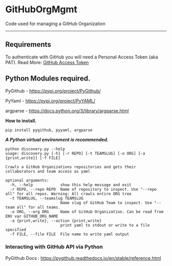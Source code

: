 # GitHubOrgMgmt
Code used for managing a GitHub Organization

---
## Requirements 
To authenticate with GitHub you will need a Personal Access Token (aka PAT).
Read More: [GitHub Access Token](https://docs.github.com/en/authentication/keeping-your-account-and-data-secure/managing-your-personal-access-tokens#creating-a-personal-access-token-classic)

Python Modules required.
---

PyGithub - https://pypi.org/project/PyGithub/

PyYaml - https://pypi.org/project/PyYAML/

argparse - https://docs.python.org/3/library/argparse.html

**How to install.** 
```shell
pip install pygithub, pyyaml, argparse
```
***A Python virtual environment is recommended.***

```
python discovery.py --help
usage: discovery.py [-h] [-r REPO] [-t TEAMSLUG] [-o ORG] [-a {print,write}] [-f FILE]

Crawls a GitHub Organizations repositories and gets their collaborators and team access as yaml

optional arguments:
  -h, --help            show this help message and exit
  -r REPO, --repo REPO  Name of repository to inspect. Use "--repo all" for all repos. Warning: All crawls entire ORG tree
  -t TEAMSLUG, --teamslug TEAMSLUG
                        Name slug of GitHub Team to inspect. Use "--team all" for all teams.
  -o ORG, --org ORG     Name of GitHub Organization. Can be read from ENV var GITHUB_ORG_NAME
  -a {print,write}, --action {print,write}
                        print yaml to stdout or write to a file specified
  -f FILE, --file FILE  File name to write yaml output
```


### Interacting with GitHub API via Python
PyGithub Docs : https://pygithub.readthedocs.io/en/stable/reference.html

